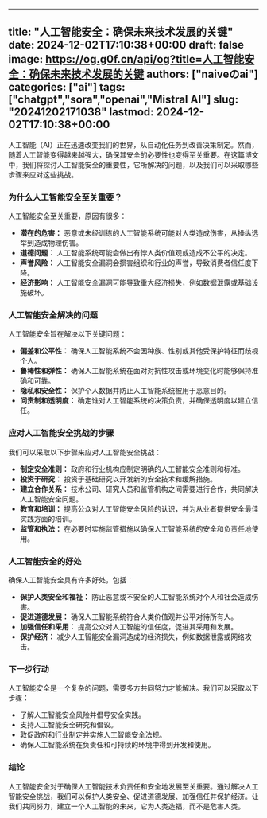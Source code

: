 
---
title: "人工智能安全：确保未来技术发展的关键"
date: 2024-12-02T17:10:38+00:00
draft: false
image: https://og.g0f.cn/api/og?title=人工智能安全：确保未来技术发展的关键
authors: ["naiveのai"]
categories: ["ai"]
tags: ["chatgpt","sora","openai","Mistral AI"]
slug: "20241202171038"
lastmod: 2024-12-02T17:10:38+00:00
---
人工智能（AI）正在迅速改变我们的世界，从自动化任务到改善决策制定。然而，随着人工智能变得越来越强大，确保其安全的必要性也变得至关重要。在这篇博文中，我们将探讨人工智能安全的重要性，它所解决的问题，以及我们可以采取哪些步骤来应对这些挑战。

### 为什么人工智能安全至关重要？

人工智能安全至关重要，原因有很多：

- **潜在的危害：** 恶意或未经训练的人工智能系统可能对人类造成伤害，从操纵选举到造成物理伤害。
- **道德问题：** 人工智能系统可能会做出有悖人类价值观或造成不公平的决定。
- **声誉风险：** 人工智能安全漏洞会损害组织和行业的声誉，导致消费者信任度下降。
- **经济影响：** 人工智能安全漏洞可能导致重大经济损失，例如数据泄露或基础设施破坏。

### 人工智能安全解决的问题

人工智能安全旨在解决以下关键问题：

- **偏差和公平性：** 确保人工智能系统不会因种族、性别或其他受保护特征而歧视个人。
- **鲁棒性和弹性：** 确保人工智能系统在面对对抗性攻击或环境变化时能够保持准确和可靠。
- **隐私和安全性：** 保护个人数据并防止人工智能系统被用于恶意目的。
- **问责制和透明度：** 确定谁对人工智能系统的决策负责，并确保透明度以建立信任。

### 应对人工智能安全挑战的步骤

我们可以采取以下步骤来应对人工智能安全挑战：

- **制定安全准则：** 政府和行业机构应制定明确的人工智能安全准则和标准。
- **投资于研究：** 投资于基础研究以开发新的安全技术和缓解措施。
- **建立合作关系：** 技术公司、研究人员和监管机构之间需要进行合作，共同解决人工智能安全问题。
- **教育和培训：** 提高公众对人工智能安全风险的认识，并为从业者提供安全最佳实践方面的培训。
- **监管和执法：** 在必要时实施监管措施以确保人工智能系统的安全和负责任地使用。

### 人工智能安全的好处

确保人工智能安全具有许多好处，包括：

- **保护人类安全和福祉：** 防止恶意或不安全的人工智能系统对个人和社会造成伤害。
- **促进道德发展：** 确保人工智能系统符合人类价值观并公平对待所有人。
- **加强信任和采用：** 提高公众对人工智能的信任度，促进其采用和发展。
- **保护经济：** 减少人工智能安全漏洞造成的经济损失，例如数据泄露或网络攻击。

### 下一步行动

人工智能安全是一个复杂的问题，需要多方共同努力才能解决。我们可以采取以下步骤：

- 了解人工智能安全风险并倡导安全实践。
- 支持人工智能安全研究和倡议。
- 敦促政府和行业制定并实施人工智能安全法规。
- 确保人工智能系统在负责任和可持续的环境中得到开发和使用。

### 结论

人工智能安全对于确保人工智能技术负责任和安全地发展至关重要。通过解决人工智能安全挑战，我们可以保护人类安全、促进道德发展、加强信任并保护经济。让我们共同努力，建立一个人工智能的未来，它为人类造福，而不是危害人类。